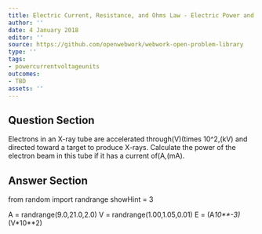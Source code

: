```yaml
---
title: Electric Current, Resistance, and Ohms Law - Electric Power and Energy
author: ''
date: 4 January 2018
editor: ''
source: https://github.com/openwebwork/webwork-open-problem-library
type: ''
tags:
- powercurrentvoltageunits
outcomes:
- TBD
assets: ''
---
```


## Question Section 

Electrons in an X-ray tube are accelerated through(V)(times 10^2,(kV) and directed toward a target to produce X-rays. Calculate the power of the electron beam in this tube if it has a current of(A,(mA).


## Answer Section

from random import randrange
showHint = 3


A = randrange(9.0,21.0,2.0)
V = randrange(1.00,1.05,0.01)
E = (A*10**-3)*(V*10**2)